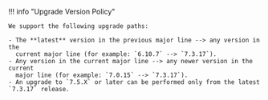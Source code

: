 !!! info "Upgrade Version Policy"

    We support the following upgrade paths:

    - The **latest** version in the previous major line --> any version in the
      current major line (for example: `6.10.7` --> `7.3.17`).
    - Any version in the current major line --> any newer version in the current
      major line (for example: `7.0.15` --> `7.3.17`).
    - An upgrade to `7.5.X` or later can be performed only from the latest `7.3.17` release.

